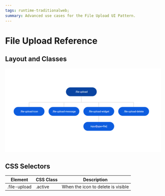 ```yaml
---
tags: runtime-traditionalweb; 
summary: Advanced use cases for the File Upload UI Pattern.
---
```


# File Upload Reference

## Layout and Classes

![](<images/fileupload-image-2.png>)

## CSS Selectors

| Element |  CSS Class |  Description  |
| ---|---|---
| .file-upload | .active |  When the icon to delete is visible |


